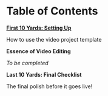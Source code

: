 
# Table of Contents

**[First 10 Yards: Setting Up][1]**

How to use the video project template

**Essence of Video Editing**

*To be completed*

**Last 10 Yards: Final Checklist**

The final polish before it goes live!

[1]:	_docs/01-Setup.md